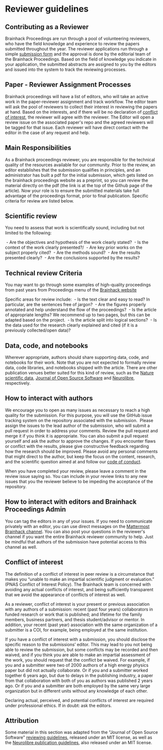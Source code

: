 # Reviewer guidelines

## Contributing as a Reviewer

Brainhack Proceedings are run through a pool of volunteering reviewers, who have the field knowledge and experience to review the papers submitted throughout the year. The reviewer applications run through a simple [submission form]() and the approval is done by the editorial team of the Brainhack Proceedings. Based on the field of knowledge you indicate in your application, the submitted abstracts are assigned to you by the editors and issued into the system to track the reviewing processes.


## Paper - Reviewer Assignment Processes

Brainhack proceedings will have a list of editors, who will take an active work in the paper-reviewer assignment and track workflow. The editor team will ask the pool of reviewers to collect their interest in reviewing the papers at hand. Based on the interests, and if there will be no declaration of [conflict of interest](#conflict-of-interest), the reviewer will agree with the reviewer. The Editor will open a review issue on the associated paper's repo and the agreed reviewers will be tagged for that issue. Each reviewer will have direct contact with the editor in the case of any request and help.


## Main Responsibilities

As a Brainhack proceedings reviewer, you are responsible for the technical quality of the resources available for our community. Prior to the review, an editor establishes that the submission qualifies in principles, and an administrator has built a pdf for the initial submission, which gets listed on the brainhack proceedings website as a preprint, so you can review the material directly on the pdf (the link is at the top of the Github page of the article). Now your role is to ensure the submitted materials take full advantage of the proceedings format, prior to final publication. Specific criteria for review are listed below.


## Scientific review
You need to assess that work is scientifically sound, including but not limited to the following:

 - Are the objectives and hypothesis of the work clearly stated?
 - Is the context of the work clearly presented?/
 - Are key prior works on the subject properly cited?
 - Are the methods sound?
 - Are the results presented clearly?
 - Are the conclusions supported by the results?
  

## Technical review Criteria
You may want to go through some examples of high-quality proceedings from past years from Proceedings menu of the [Brainhack website](brainhack.org)

Specific areas for review include:
 - Is the text clear and easy to read? In particular, are the sentences free of jargon?
 - Are the figures properly annotated and help understand the flow of the proceedings?
 - Is the article of appropriate lengths? We recommend up to two pages, but this can be adapted based on the project.
 - Is the article split into logical sections?
 - Is the data used for the research clearly explained and cited (if it is a previously collected/open data)?

## Data, code, and notebooks
Wherever appropriate, authors should share supporting data, code, and notebooks for their work. Note that you are not expected to formally review data, code libraries, and notebooks shipped with the article. There are other publication venues better suited for this kind of review, such as the [Nature scientific data](https://www.nature.com/sdata/), [Journal of Open Source Software](https://joss.theoj.org/) and [Neurolibre](https://neurolibre.com), respectively.

## How to interact with authors
We encourage you to open as many issues as necessary to reach a high quality for the submission. For this purpose, you will use the GitHub issue tracking system on the repository associated with the submission.  Please assign the issues to the lead author of the submission, who will submit a pull request in order to address your comments. Review the pull request and merge it if you think it is appropriate. You can also submit a pull request yourself and ask the author to approve the changes. If you encounter flaws or conflict with the results, please give constructive feedback regarding how the research should be improved. Please avoid any personal comments that might direct to the author, but keep the focus on the content, research, and the scientific question aimed at and follow our [code of conduct](COC.md).

When you have completed your review, please leave a comment in the review issue saying so. You can include in your review links to any new issues that you the reviewer believe to be impeding the acceptance of the repository. 

## How to interact with editors and Brainhack Proceedings Admin
You can tag the editors in any of your issues. If you need to communicate privately with an editor, you can use direct messages on the [Mattermost Brainhack channel](https://mattermost.brainhack.org). You can also post your questions in the reviewer's channel if you want the entire Brainhack reviewer community to help. Just be mindful that authors of the submission have potential access to this channel as well.

## Conflict of interest
The definition of a conflict of interest in peer review is a circumstance that makes you “unable to make an impartial scientific judgment or evaluation.” (PNAS Conflict of Interest Policy). The Brainhack team is concerned with avoiding any actual conflicts of interest, and being sufficiently transparent that we avoid the appearance of conflicts of interest as well.

As a reviewer, conflict of interest is your present or previous association with any authors of a submission: recent (past four years) collaborators in funded research or work that is published; and lifetime for the family members, business partners, and thesis student/advisor or mentor. In addition, your recent (past year) association with the same organization of a submitter is a COI, for example, being employed at the same institution.

If you have a conflict of interest with a submission, you should disclose the specific reason to the submissions’ editor. This may lead to you not being able to review the submission, but some conflicts may be recorded and then waived, and if you think you are able to make an impartial assessment of the work, you should request that the conflict be waived. For example, if you and a submitter were two of 2000 authors of a high energy physics paper but did not actually collaborate. Or if you and a submitter worked together 6 years ago, but due to delays in the publishing industry, a paper from that collaboration with both of you as authors was published 2 years ago. Or if you and a submitter are both employed by the same very large organization but in different units without any knowledge of each other.

Declaring actual, perceived, and potential conflicts of interest are required under professional ethics. If in doubt: ask the editors.

## Attribution
Some material in this section was adapted from the "Journal of Open Source Software" [reviewing guidelines](https://github.com/openjournals/joss/blob/master/docs/reviewer_guidelines.md), released under an MIT license, as well as the [Neurolibre publication guidelines](https://docs.neurolibre.com/en/latest/), also released under an MIT license.
